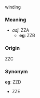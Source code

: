 winding
### Meaning
+ _adj_: ZZA
    + __eg__: ZZB

### Origin

ZZC

### Synonym

__eg__: ZZD

+ ZZE



